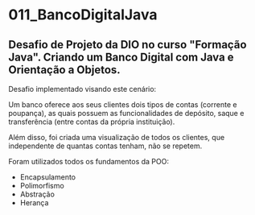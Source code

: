 # 011_BancoDigitalJava
## Desafio de Projeto da DIO no curso "Formação Java". Criando um Banco Digital com Java e Orientação a Objetos.
Desafio implementado visando este cenário: 

Um banco oferece aos seus clientes dois tipos de contas (corrente e poupança), as quais possuem as funcionalidades de depósito, saque e transferência (entre contas da própria instituição).

Além disso, foi criada uma visualização de todos os clientes, que independente de quantas contas tenham, não se repetem.

Foram utilizados todos os fundamentos da POO:

- Encapsulamento
- Polimorfismo
- Abstração
- Herança
